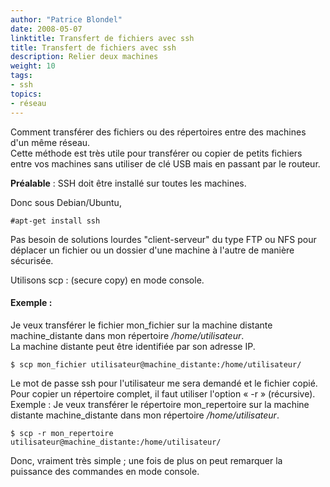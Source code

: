 ```yaml
---
author: "Patrice Blondel"
date: 2008-05-07
linktitle: Transfert de fichiers avec ssh
title: Transfert de fichiers avec ssh
description: Relier deux machines
weight: 10
tags: 
- ssh
topics:
- réseau
---
```



Comment transférer des fichiers ou des répertoires entre des machines d'un même réseau.     
Cette méthode est très utile pour transférer ou copier de petits fichiers entre vos machines 
sans utiliser de clé USB mais en passant par le routeur.    

<!--more-->

**Préalable** : SSH doit être installé sur toutes les machines.    

Donc sous Debian/Ubuntu,    

	#apt-get install ssh

Pas besoin de solutions lourdes "client-serveur" du type FTP ou NFS pour déplacer 
un fichier ou un dossier d'une machine à l'autre de manière sécurisée.    

Utilisons scp : (secure copy) en mode console.    
#### Exemple :
Je veux transférer le fichier mon_fichier sur la machine distante machine_distante dans mon répertoire */home/utilisateur*.    
La machine distante peut être identifiée par son adresse IP.   
    
	$ scp mon_fichier utilisateur@machine_distante:/home/utilisateur/    

Le mot de passe ssh pour l'utilisateur me sera demandé et le fichier copié.     
Pour copier un répertoire complet, il faut utiliser l'option « -r » (récursive).     
Exemple : Je veux transférer le répertoire mon_repertoire sur la machine distante machine_distante 
dans mon répertoire */home/utilisateur*.    

	$ scp -r mon_repertoire utilisateur@machine_distante:/home/utilisateur/

Donc, vraiment très simple ; une fois de plus on peut remarquer la puissance des commandes en mode console.
